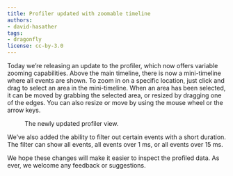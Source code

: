 ```yaml
---
title: Profiler updated with zoomable timeline
authors:
- david-hasather
tags:
- dragonfly
license: cc-by-3.0
---
```


Today we’re releasing an update to the profiler, which now offers variable zooming capabilities. Above the main timeline, there is now a mini-timeline where all events are shown. To zoom in on a specific location, just click and drag to select an area in the mini-timeline. When an area has been selected, it can be moved by grabbing the selected area, or resized by dragging one of the edges. You can also resize or move by using the mouse wheel or the arrow keys.

<figure class="figure">
	<img src="{{ page.id }}/0profiler.png" alt="" class="figure__media">
	<figcaption class="figure__caption">The newly updated profiler view.</figcaption>
</figure>

We’ve also added the ability to filter out certain events with a short duration. The filter can show all events, all events over 1 ms, or all events over 15 ms.

We hope these changes will make it easier to inspect the profiled data. As ever, we welcome any feedback or suggestions.
